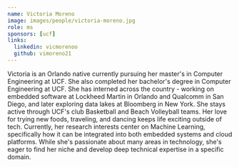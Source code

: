 ```yaml
---
name: Victoria Moreno
image: images/people/victoria-moreno.jpg
role: ms
sponsors: [ucf]
links:
  linkedin: vicmorenoo
  github: vimoreno21
---
```


Victoria is an Orlando native currently pursuing her master's in Computer Engineering at UCF. She also completed her bachelor's degree in Computer Engineering at UCF. She has interned across the country - working on embedded software at Lockheed Martin in Orlando and Qualcomm in San Diego, and later exploring data lakes at Bloomberg in New York. She stays active through UCF's club Basketball and Beach Volleyball teams. Her love for trying new foods, traveling, and dancing keeps life exciting outside of tech. Currently, her research interests center on Machine Learning, specifically how it can be integrated into both embedded systems and cloud platforms. While she's passionate about many areas in technology, she's eager to find her niche and develop deep technical expertise in a specific domain.
